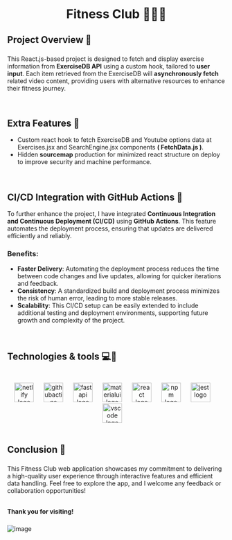 <h1 align="center">Fitness Club 🏃‍♂️💪</h1>

###

<h2 align="left">Project Overview 🔎</h2>

###

<p align="left">This React.js-based project is designed to fetch and display exercise information from <b>ExerciseDB API</b> using a custom hook, tailored to <b>user input</b>. Each item retrieved from the ExerciseDB will <b>asynchronously fetch</b> related video content, providing users with alternative resources to enhance their fitness journey.</p>
<br>

###

<h2 align="left">Extra Features 🌟</h2>

-   Custom react hook to fetch ExerciseDB and Youtube options data at Exercises.jsx and SearchEngine.jsx components **( FetchData.js )**.
-   Hidden **sourcemap** production for minimized react structure on deploy to improve security and machine performance.
<br>

###

<h2 align="left">CI/CD Integration with GitHub Actions 🔄</h2>

To further enhance the project, I have integrated **Continuous Integration and Continuous Deployment (CI/CD)** using **GitHub Actions**. This feature automates the deployment process, ensuring that updates are delivered efficiently and reliably.

### Benefits:
- **Faster Delivery**: Automating the deployment process reduces the time between code changes and live updates, allowing for quicker iterations and feedback.
- **Consistency**: A standardized build and deployment process minimizes the risk of human error, leading to more stable releases.
- **Scalability**: This CI/CD setup can be easily extended to include additional testing and deployment environments, supporting future growth and complexity of the project.
<br>

###

<h2 align="left">Technologies & tools 💻🔬</h2>

###

</br>
<div align="center">
  <img src="https://skillicons.dev/icons?i=netlify" height="45" alt="netlify logo"  />
  <img width="15" />
  <img src="https://skillicons.dev/icons?i=githubactions" height="45" alt="githubactins logo"  />
  <img width="15" />
  <img src="https://cdn.jsdelivr.net/gh/devicons/devicon/icons/fastapi/fastapi-original.svg" height="45" alt="fastapi logo"  />
  <img width="15" />
  <img src="https://skillicons.dev/icons?i=materialui" height="45" alt="materialui logo"  />
  <img width="15" />
  <img src="https://skillicons.dev/icons?i=react" height="45" alt="react logo"  />
  <img width="15" />
  <img src="https://cdn.jsdelivr.net/gh/devicons/devicon/icons/npm/npm-original-wordmark.svg" height="45" alt="npm logo"  />
  <img width="15" />
  <img src="https://skillicons.dev/icons?i=jest" height="45" alt="jest logo"  />
  <img width="15" />
  <img src="https://skillicons.dev/icons?i=vscode" height="45" alt="vscode logo"  />
  <img width="15" />
</div>
</br>


<h2 align="left">Conclusion 🏁</h2>

###

<p align="left">This Fitness Club web application showcases my commitment to delivering a high-quality user experience through interactive features and efficient data handling. Feel free to explore the app, and I welcome any feedback or collaboration opportunities!<br><br>
  
**Thank you for visiting!**


###

![image](https://github.com/user-attachments/assets/9a0ad449-68c5-4fb4-92e1-9b93b82d46b1)
<br><br>

